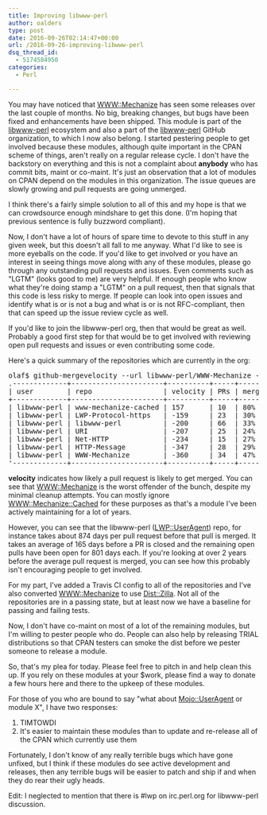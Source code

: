 ```yaml
---
title: Improving libwww-perl
author: oalders
type: post
date: 2016-09-26T02:14:47+00:00
url: /2016-09-26-improving-libwww-perl
dsq_thread_id:
  - 5174584950
categories:
  - Perl

---
```

You may have noticed that [WWW::Mechanize](https://metacpan.org/pod/WWW::Mechanize) has seen some releases over the last couple of months. No big, breaking changes, but bugs have been fixed and enhancements have been shipped. This module is part of the [libwww-perl][1] ecosystem and also a part of the [libwww-perl][2] GitHub organization, to which I now also belong. I started pestering people to get involved because these modules, although quite important in the CPAN scheme of things, aren't really on a regular release cycle. I don't have the backstory on everything and this is not a complaint about **anybody** who has commit bits, maint or co-maint. It's just an observation that a lot of modules on CPAN depend on the modules in this organization. The issue queues are slowly growing and pull requests are going unmerged.

I think there's a fairly simple solution to all of this and my hope is that we can crowdsource enough mindshare to get this done. (I'm hoping that previous sentence is fully buzzword compliant).

Now, I don't have a lot of hours of spare time to devote to this stuff in any given week, but this doesn't all fall to me anyway. What I'd like to see is more eyeballs on the code. If you'd like to get involved or you have an interest in seeing things move along with any of these modules, please go through any outstanding pull requests and issues. Even comments such as "LGTM" (looks good to me) are very helpful. If enough people who know what they're doing stamp a "LGTM" on a pull request, then that signals that this code is less risky to merge. If people can look into open issues and identify what is or is not a bug and what is or is not RFC-compliant, then that can speed up the issue review cycle as well.

If you'd like to join the libwww-perl org, then that would be great as well. Probably a good first step for that would be to get involved with reviewing open pull requests and issues or even contributing some code.

Here's a quick summary of the repositories which are currently in the org:

<pre>olaf$ github-mergevelocity --url libwww-perl/WWW-Mechanize --url libwww-perl/libwww-perl --url libwww-perl/URI --url libwww-perl/Net-HTTP --url libwww-perl/HTTP-Message --url libwww-perl/LWP-Protocol-https --url libwww-perl/www-mechanize-cached
.-------------+----------------------+----------+-----+----------+---------------+----------+---------------+----------+-----------------.
| user        | repo                 | velocity | PRs | merged   | merge days    | closed   | close days    | open     | open days       |
+-------------+----------------------+----------+-----+----------+---------------+----------+---------------+----------+-----------------+
| libwww-perl | www-mechanize-cached | 157      | 10  | 80% (8)  | 6/PR (45)     | 0        | 0             | 20% (2)  | 1/PR (2)        |
| libwww-perl | LWP-Protocol-https   | -159     | 23  | 30% (7)  | 34/PR (235)   | 35% (8)  | 129/PR (1034) | 35% (8)  | 644/PR (5155)   |
| libwww-perl | libwww-perl          | -200     | 66  | 33% (22) | 40/PR (874)   | 36% (24) | 165/PR (3962) | 30% (20) | 801/PR (16012)  |
| libwww-perl | URI                  | -207     | 25  | 24% (6)  | 11/PR (64)    | 52% (13) | 234/PR (3041) | 24% (6)  | 823/PR (4940)   |
| libwww-perl | Net-HTTP             | -234     | 15  | 27% (4)  | 127/PR (509)  | 40% (6)  | 244/PR (1462) | 33% (5)  | 585/PR (2925)   |
| libwww-perl | HTTP-Message         | -347     | 28  | 29% (8)  | 101/PR (810)  | 18% (5)  | 447/PR (2236) | 54% (15) | 604/PR (9053)   |
| libwww-perl | WWW-Mechanize        | -360     | 34  | 47% (16) | 135/PR (2159) | 26% (9)  | 391/PR (3516) | 26% (9)  | 1140/PR (10256) |
'-------------+----------------------+----------+-----+----------+---------------+----------+---------------+----------+-----------------'
</pre>

**velocity** indicates how likely a pull request is likely to get merged. You can see that [WWW::Mechanize](https://metacpan.org/pod/WWW::Mechanize) is the worst offender of the bunch, despite my minimal cleanup attempts. You can mostly ignore [WWW::Mechanize::Cached](https://metacpan.org/pod/WWW::Mechanize::Cached) for these purposes as that's a module I've been actively maintaining for a lot of years.

However, you can see that the libwww-perl ([LWP::UserAgent](https://metacpan.org/pod/LWP::UserAgent)) repo, for instance takes about 874 days per pull request before that pull is merged. It takes an average of 165 days before a PR is closed and the remaining open pulls have been open for 801 days each. If you're looking at over 2 years before the average pull request is merged, you can see how this probably isn't encouraging people to get involved.

For my part, I've added a Travis CI config to all of the repositories and I've also converted [WWW::Mechanize](https://metacpan.org/pod/WWW::Mechanize) to use [Dist::Zilla](https://metacpan.org/pod/Dist::Zilla). Not all of the repositories are in a passing state, but at least now we have a baseline for passing and failing tests. 

Now, I don't have co-maint on most of a lot of the remaining modules, but I'm willing to pester people who do. People can also help by releasing TRIAL distributions so that CPAN testers can smoke the dist before we pester someone to release a module.

So, that's my plea for today. Please feel free to pitch in and help clean this up. If you rely on these modules at your $work, please find a way to donate a few hours here and there to the upkeep of these modules.

For those of you who are bound to say "what about [Mojo::UserAgent](https://metacpan.org/pod/Mojo::UserAgent) or module X", I have two responses:

1) TIMTOWDI  
2) It's easier to maintain these modules than to update and re-release all of the CPAN which currently use them

Fortunately, I don't know of any really terrible bugs which have gone unfixed, but I think if these modules do see active development and releases, then any terrible bugs will be easier to patch and ship if and when they do rear their ugly heads.

Edit: I neglected to mention that there is #lwp on irc.perl.org for libwww-perl discussion.

 [1]: https://metacpan.org/release/libwww-perl
 [2]: https://github.com/libwww-perl
